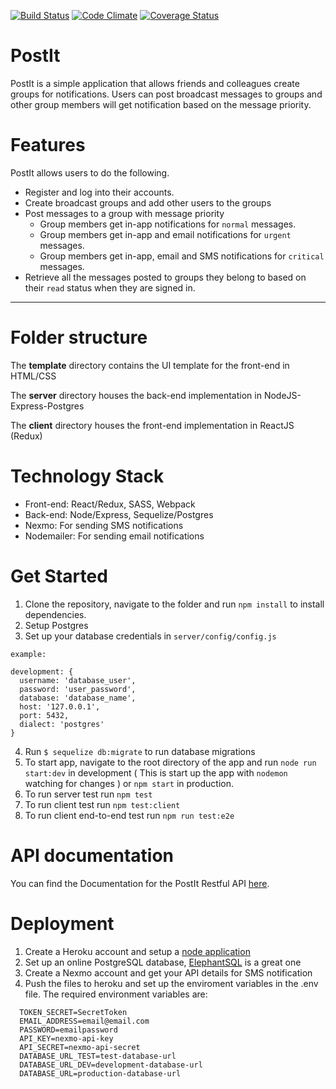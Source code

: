 [![Build Status](https://travis-ci.org/9jaswag/PostIt.svg?branch=master)](https://travis-ci.org/9jaswag/PostIt)
[![Code Climate](https://codeclimate.com/github/9jaswag/PostIt/badges/gpa.svg)](https://codeclimate.com/github/9jaswag/PostIt)
[![Coverage Status](https://coveralls.io/repos/github/9jaswag/PostIt/badge.svg?branch=master)](https://coveralls.io/github/9jaswag/PostIt?branch=master)

# PostIt
PostIt is a simple application that allows friends and colleagues create groups for notifications. Users can post broadcast messages to groups and other group members will get notification based on the message priority.

# Features
PostIt allows users to do the following.
* Register and log into their accounts.
* Create broadcast groups and add other users to the groups
* Post messages to a group with message priority
  * Group members get in-app notifications for ```normal``` messages.
  * Group members get in-app and email notifications for ```urgent``` messages.
  * Group members get in-app, email and SMS notifications for ```critical``` messages.
* Retrieve all the messages posted to groups they belong to based on their ```read``` status when they are signed in.
---
# Folder structure

The **template** directory contains the UI template for the front-end in HTML/CSS

The **server** directory houses the back-end implementation in NodeJS-Express-Postgres

The **client** directory houses the front-end implementation in ReactJS (Redux)

# Technology Stack
* Front-end: React/Redux, SASS, Webpack
* Back-end: Node/Express, Sequelize/Postgres
* Nexmo: For sending SMS notifications
* Nodemailer: For sending email notifications

# Get Started
1. Clone the repository, navigate to the folder and run ```npm install``` to install dependencies.
2. Setup Postgres
3. Set up your database credentials in ```server/config/config.js```

```
example:

development: {
  username: 'database_user',
  password: 'user_password',
  database: 'database_name',
  host: '127.0.0.1',
  port: 5432,
  dialect: 'postgres'
}
```
4. Run ```$ sequelize db:migrate``` to run database migrations
5. To start app, navigate to the root directory of the app and run ```node run start:dev``` in development ( This is start up the app with ```nodemon``` watching for changes )  or ```npm start``` in production.
6. To run server test run ```npm test```
7. To run client test run ```npm test:client```
8. To run client end-to-end test run ```npm run test:e2e```

# API documentation
You can find the Documentation for the PostIt Restful API [here](https://docs.postit11.apiary.io/).

# Deployment
1. Create a Heroku account and setup a [node application](https://www.heroku.com/nodejs)
2. Set up an online PostgreSQL database, [ElephantSQL](https://www.elephantsql.com/) is a great one
3. Create a Nexmo account and get your API details for SMS notification
4. Push the files to heroku and set up the enviroment variables in the .env file. The required environment variables are:
```
  TOKEN_SECRET=SecretToken
  EMAIL_ADDRESS=email@email.com
  PASSWORD=emailpassword
  API_KEY=nexmo-api-key
  API_SECRET=nexmo-api-secret
  DATABASE_URL_TEST=test-database-url
  DATABASE_URL_DEV=development-database-url
  DATABASE_URL=production-database-url
```
